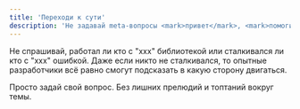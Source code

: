 ```yaml
---
title: 'Переходи к сути'
description: 'Не задавай meta-вопросы <mark>привет</mark>, <mark>помогите</mark>, <mark>есть кто?</mark>. Сразу задавай подробный вопрос.'
---
```


Не спрашивай, работал ли кто с "xxx" библиотекой или сталкивался ли кто с "xxx" ошибкой. Даже если никто не
сталкивался, то опытные разработчики всё равно смогут подсказать в какую сторону двигаться.

Просто задай свой вопрос. Без лишних прелюдий и топтаний вокруг темы.
